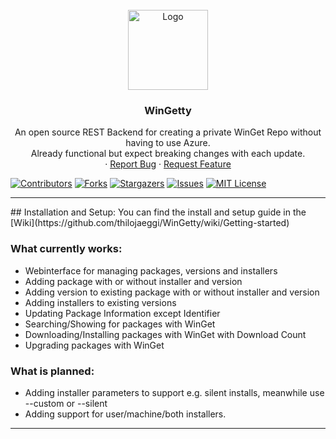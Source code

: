 <div id="top"></div>
<!--
*** Thanks for checking out the Best-README-Template. If you have a suggestion
*** that would make this better, please fork the repo and create a pull request
*** or simply open an issue with the tag "enhancement".
*** Don't forget to give the project a star!
*** Thanks again! Now go create something AMAZING! :D
-->



<!-- PROJECT SHIELDS -->
<!--
*** I'm using markdown "reference style" links for readability.
*** Reference links are enclosed in brackets [ ] instead of parentheses ( ).
*** See the bottom of this document for the declaration of the reference variables
*** for contributors-url, forks-url, etc. This is an optional, concise syntax you may use.
*** https://www.markdownguide.org/basic-syntax/#reference-style-links
-->




<!-- PROJECT LOGO -->
<br />
<div align="center">
  <a href="https://github.com/thilojaeggi/WinGetty">
    <img src="https://raw.githubusercontent.com/thilojaeggi/WinGetty/main/src/wingetty.png" alt="Logo" height="128">
  </a>

<h3 align="center">WinGetty</h3>

  <p align="center">
    An open source REST Backend for creating a private WinGet Repo without having to use Azure.
    <br />
    Already functional but expect breaking changes with each update.
    <br />
    ·
    <a href="https://github.com/thilojaeggi/WinGetty/issues">Report Bug</a>
    ·
    <a href="https://github.com/thilojaeggi/WinGetty/issues">Request Feature</a>
  </p>
</div>

[![Contributors][contributors-shield]][contributors-url]
[![Forks][forks-shield]][forks-url]
[![Stargazers][stars-shield]][stars-url]
[![Issues][issues-shield]][issues-url]
[![MIT License][license-shield]][license-url]
<hr>
## Installation and Setup:
You can find the install and setup guide in the [Wiki](https://github.com/thilojaeggi/WinGetty/wiki/Getting-started)  

### What currently works:
* Webinterface for managing packages, versions and installers
* Adding package with or without installer and version
* Adding version to existing package with or without installer and version
* Adding installers to existing versions
* Updating Package Information except Identifier
* Searching/Showing for packages with WinGet
* Downloading/Installing packages with WinGet with Download Count
* Upgrading packages with WinGet
### What is planned:
* Adding installer parameters to support e.g. silent installs, meanwhile use --custom or --silent
* Adding support for user/machine/both installers.
<hr>

<!-- MARKDOWN LINKS & IMAGES -->
<!-- https://www.markdownguide.org/basic-syntax/#reference-style-links -->
[contributors-shield]: https://img.shields.io/github/contributors/thilojaeggi/wingetty.svg?style=flat-square
[contributors-url]: https://github.com/thilojaeggi/WinGetty/graphs/contributors
[forks-shield]: https://img.shields.io/github/forks/thilojaeggi/WinGetty.svg?style=flat-square
[forks-url]: https://github.com/thilojaeggi/WinGetty/network/members
[stars-shield]: https://img.shields.io/github/stars/thilojaeggi/WinGetty.svg?style=flat-square
[stars-url]: https://github.com/thilojaeggi/WinGetty/stargazers
[issues-shield]: https://img.shields.io/github/issues/thilojaeggi/WinGetty.svg?style=flat-square
[issues-url]: https://github.com/thilojaeggi/WinGetty/issues
[license-shield]: https://img.shields.io/github/license/thilojaeggi/WinGetty.svg?style=flat-square
[license-url]: https://github.com/thilojaeggi/WinGetty/blob/master/LICENSE.txt
[linkedin-shield]: https://img.shields.io/badge/-LinkedIn-black.svg?style=flat-square&logo=linkedin&colorB=555
[linkedin-url]: https://linkedin.com/in/linkedin_username
[product-screenshot]: images/screenshot.png
[Next.js]: https://img.shields.io/badge/next.js-000000?style=for-the-badge&logo=nextdotjs&logoColor=white
[Next-url]: https://nextjs.org/
[React.js]: https://img.shields.io/badge/React-20232A?style=for-the-badge&logo=react&logoColor=61DAFB
[React-url]: https://reactjs.org/
[Vue.js]: https://img.shields.io/badge/Vue.js-35495E?style=for-the-badge&logo=vuedotjs&logoColor=4FC08D
[Vue-url]: https://vuejs.org/
[Angular.io]: https://img.shields.io/badge/Angular-DD0031?style=for-the-badge&logo=angular&logoColor=white
[Angular-url]: https://angular.io/
[Svelte.dev]: https://img.shields.io/badge/Svelte-4A4A55?style=for-the-badge&logo=svelte&logoColor=FF3E00
[Svelte-url]: https://svelte.dev/
[Laravel.com]: https://img.shields.io/badge/Laravel-FF2D20?style=for-the-badge&logo=laravel&logoColor=white
[Laravel-url]: https://laravel.com
[Bootstrap.com]: https://img.shields.io/badge/Bootstrap-563D7C?style=for-the-badge&logo=bootstrap&logoColor=white
[Bootstrap-url]: https://getbootstrap.com
[JQuery.com]: https://img.shields.io/badge/jQuery-0769AD?style=for-the-badge&logo=jquery&logoColor=white
[JQuery-url]: https://jquery.com
[Flutter]: https://img.shields.io/badge/Flutter-%2302569B.svg?style=for-the-badge&logo=Flutter&logoColor=white
[Flutter-url]: https://flutter.dev
[Dart]: https://img.shields.io/badge/dart-%230175C2.svg?style=for-the-badge&logo=dart&logoColor=white
[Dart-url]: https://dart.dev
[Swift]: https://img.shields.io/badge/swift-F54A2A?style=for-the-badge&logo=swift&logoColor=white
[Swift-url]: https://www.swift.org/
